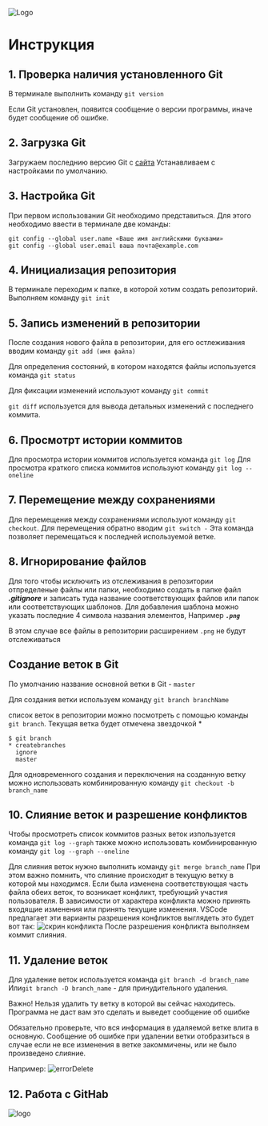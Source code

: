 ![Logo](gitlogo.png)
# Инструкция
## 1. Проверка наличия установленного Git
В терминале выполнить команду `git version`

Если Git установлен, появится сообщение о версии программы, иначе будет сообщение об ошибке.

## 2. Загрузка Git
 Загружаем последнию версию Git c [сайта](https://git-scm.com/downloads)
Устанавливаем с настройками по умолчанию.
## 3. Настройка Git
При первом использовании Git необходимо представиться.
Для этого необходимо ввести в терминале две команды:
```
git config --global user.name «Ваше имя английскими буквами»
git config --global user.email ваша почта@example.com
```
## 4. Инициализация репозитория 
В терминале переходим к папке, в которой хотим создать репозиторий. Выполняем команду `git init`

## 5. Запись изменений в репозитории 
После создания нового файла в репозитории, для его остлеживания вводим команду `git add (имя файла)`

Для определения состояний, в котором находятся файлы используется команда `git status`

Для фиксации изменений используют команду `git commit`

`git diff` используется для вывода детальных изменений с последнего коммита.

## 6. Просмотрт истории коммитов
Для просмотра истории коммитов используется команда `git log`
Для просмотра краткого списка коммитов используют команду `git log --oneline`
## 7. Перемещение между сохранениями 
Для перемещения между сохранениями используют команду `git checkout`.
Для перемещения обратно вводим `git switch -` 
Эта команда позволяет перемещаться к последней используемой ветке.

## 8. Игнорирование файлов

Для того чтобы исключить из отслеживания в репозитории отпределеные файлы или папки, необходимо создать в папке файл ***.gitignore***  и записать туда название соответствующих файлов или папок или соответствующих шаблонов. 
Для добавления шаблона можно указать последние 4 символа названия элементов,
Например ***`.png`***  

В этом случае все файлы в репозитории расширением `.png` не будут отслеживаться 

## Создание веток в Git 

По умолчанию название основной ветки в Git - `master`

Для создания ветки используем команду `git branch branchName`

 список веток в репозитории можно посмотреть с помощью команды `git branch`.
 Текущая ветка будет отмечена звездочкой *
```
$ git branch
* createbranches
  ignore
  master
```
Для одновременного создания и переключения на созданную ветку можно использовать комбинированную команду `git checkout -b branch_name`

## 10. Слияние веток и разрешение конфликтов
Чтобы просмотреть список коммитов разных веток изпользуется команда `git log --graph`
также можно использовать комбинированную команду `git log --graph --oneline`

Для слияния веток нужно выполнить команду `git merge branch_name` При этом важно помнить, что слияние происходит в текущую ветку в которой мы находимся.
Если была изменена соответствующая часть файла обеих веток, то возникает конфликт, требующий участия пользователя. В зависимости от характера конфликта можно принять входящие изменения или принять текущие изменения. VSCode предлагает эти варианты разрешения конфликтов 
 выглядеть это будет вот так: 
 ![скрин конфликта](скрин.png)
После разрешения конфликта выполняем коммит слияния.


## 11. Удаление веток

Для удаление веток используется команда `git branch -d branch_name`
Или`git branch -D branch_name` - для принудительного удаления.

Важно! Нельзя удалить ту ветку в которой вы сейчас находитесь.
Программа не даст вам это сделать и выведет сообщение об ошибке

Обязательно проверьте, что вся информация в удаляемой ветке влита в основную.
Сообщение об ошибке при удалении ветки отобразиться в случае если не все изменения в ветке закоммичены, или не было произведено слияние. 

Например: 
 ![errorDelete](скрин2.png)

 ## 12.  Работа с GitHab 
 ![logo](gitHabLogo.png)
